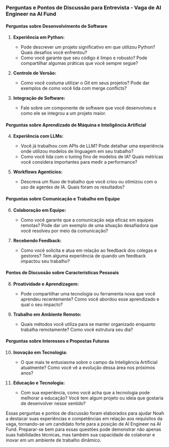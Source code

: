 ### Perguntas e Pontos de Discussão para Entrevista - Vaga de AI Engineer na AI Fund

#### Perguntas sobre Desenvolvimento de Software
1. **Experiência em Python:**
   - Pode descrever um projeto significativo em que utilizou Python? Quais desafios você enfrentou?
   - Como você garante que seu código é limpo e robusto? Pode compartilhar algumas práticas que você sempre segue?

2. **Controle de Versão:**
   - Como você costuma utilizar o Git em seus projetos? Pode dar exemplos de como você lida com merge conflicts?

3. **Integração de Software:**
   - Fale sobre um componente de software que você desenvolveu e como ele se integrou a um projeto maior.

#### Perguntas sobre Aprendizado de Máquina e Inteligência Artificial
4. **Experiência com LLMs:**
   - Você já trabalhou com APIs de LLM? Pode detalhar uma experiência onde utilizou modelos de linguagem em seu trabalho?
   - Como você lida com o tuning fino de modelos de IA? Quais métricas você considera importantes para medir a performance?

5. **Workflows Agentícios:**
   - Descreva um fluxo de trabalho que você criou ou otimizou com o uso de agentes de IA. Quais foram os resultados?

#### Perguntas sobre Comunicação e Trabalho em Equipe
6. **Colaboração em Equipe:**
   - Como você garante que a comunicação seja eficaz em equipes remotas? Pode dar um exemplo de uma situação desafiadora que você resolveu por meio da comunicação?

7. **Recebendo Feedback:**
   - Como você solicita e atua em relação ao feedback dos colegas e gestores? Tem alguma experiência de quando um feedback impactou seu trabalho?

#### Pontos de Discussão sobre Características Pessoais
8. **Proatividade e Aprendizagem:**
   - Pode compartilhar uma tecnologia ou ferramenta nova que você aprendeu recentemente? Como você abordou esse aprendizado e qual o seu impacto?

9. **Trabalho em Ambiente Remoto:**
   - Quais métodos você utiliza para se manter organizado enquanto trabalha remotamente? Como você estrutura seu dia?

#### Perguntas sobre Interesses e Propostas Futuras
10. **Inovação em Tecnologia:**
    - O que mais te entusiasma sobre o campo da Inteligência Artificial atualmente? Como você vê a evolução dessa área nos próximos anos?

11. **Educação e Tecnologia:**
    - Com sua experiência, como você acha que a tecnologia pode melhorar a educação? Você tem algum projeto ou ideia que gostaria de desenvolver nesse sentido?

Essas perguntas e pontos de discussão foram elaborados para ajudar Noah a destacar suas experiências e competências em relação aos requisitos da vaga, tornando-se um candidato forte para a posição de AI Engineer na AI Fund. Preparar-se bem para essas questões pode demonstrar não apenas suas habilidades técnicas, mas também sua capacidade de colaborar e inovar em um ambiente de trabalho dinâmico.